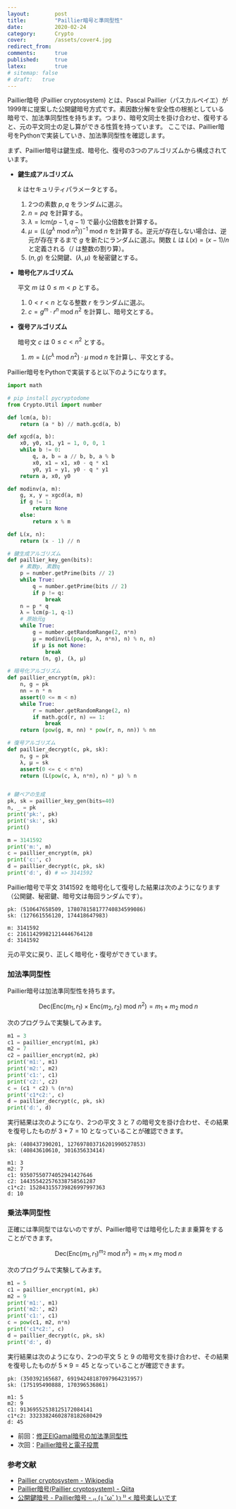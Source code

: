 ```yaml
---
layout:        post
title:         "Paillier暗号と準同型性"
date:          2020-02-24
category:      Crypto
cover:         /assets/cover4.jpg
redirect_from:
comments:      true
published:     true
latex:         true
# sitemap: false
# draft:   true
---
```


Paillier暗号 (Paillier cryptosystem) とは、Pascal Paillier（パスカルペイエ）が1999年に提案した公開鍵暗号方式です。素因数分解を安全性の根拠としている暗号で、加法準同型性を持ちます。つまり、暗号文同士を掛け合わせ、復号すると、元の平文同士の足し算ができる性質を持っています。
ここでは、Paillier暗号をPythonで実装していき、加法準同型性を確認します。

まず、Paillier暗号は鍵生成、暗号化、復号の3つのアルゴリズムから構成されています。

- **鍵生成アルゴリズム**

    $k$ はセキュリティパラメータとする。

    1. 2つの素数 $p, q$ をランダムに選ぶ。
    2. $n = pq$ を計算する。
    3. $\lambda = \text{lcm}(p-1,q-1)$ で最小公倍数を計算する。
    4. $\mu = (L(g^\lambda \;\text{mod}\; n^2))^{-1} \;\text{mod}\; n$ を計算する。逆元が存在しない場合は、逆元が存在するまで $g$ を新たにランダムに選ぶ。関数 $L$ は $L(x) = (x-1) / n$ と定義される（$/$ は整数の割り算）。
    5. $(n, g)$ を公開鍵、$(\lambda, \mu)$ を秘密鍵とする。

- **暗号化アルゴリズム**

    平文 $m$ は $0 \le m < p$ とする。

    1. $0 < r < n$ となる整数 $r$ をランダムに選ぶ。
    2. $c = g^m \cdot{} r^n \;\text{mod}\; n^2$ を計算し、暗号文とする。

- **復号アルゴリズム**

    暗号文 $c$ は $0 \le c < n^2$ とする。

    1. $m = L(c^\lambda \;\text{mod}\; n^2) \cdot{} \mu \;\text{mod}\; n$ を計算し、平文とする。

Paillier暗号をPythonで実装すると以下のようになります。

```python
import math

# pip install pycryptodome
from Crypto.Util import number

def lcm(a, b):
    return (a * b) // math.gcd(a, b)

def xgcd(a, b):
    x0, y0, x1, y1 = 1, 0, 0, 1
    while b != 0:
        q, a, b = a // b, b, a % b
        x0, x1 = x1, x0 - q * x1
        y0, y1 = y1, y0 - q * y1
    return a, x0, y0

def modinv(a, m):
    g, x, y = xgcd(a, m)
    if g != 1:
        return None
    else:
        return x % m

def L(x, n):
    return (x - 1) // n

# 鍵生成アルゴリズム
def paillier_key_gen(bits):
    # 素数p, 素数q
    p = number.getPrime(bits // 2)
    while True:
        q = number.getPrime(bits // 2)
        if p != q:
            break
    n = p * q
    λ = lcm(p-1, q-1)
    # 原始元g
    while True:
        g = number.getRandomRange(2, n*n)
        μ = modinv(L(pow(g, λ, n*n), n) % n, n)
        if μ is not None:
            break
    return (n, g), (λ, μ)

# 暗号化アルゴリズム
def paillier_encrypt(m, pk):
    n, g = pk
    nn = n * n
    assert(0 <= m < n)
    while True:
        r = number.getRandomRange(2, n)
        if math.gcd(r, n) == 1:
            break
    return (pow(g, m, nn) * pow(r, n, nn)) % nn

# 復号アルゴリズム
def paillier_decrypt(c, pk, sk):
    n, g = pk
    λ, μ = sk
    assert(0 <= c < n*n)
    return (L(pow(c, λ, n*n), n) * μ) % n


# 鍵ペアの生成
pk, sk = paillier_key_gen(bits=40)
n, _ = pk
print('pk:', pk)
print('sk:', sk)
print()

m = 3141592
print('m:', m)
c = paillier_encrypt(m, pk)
print('c:', c)
d = paillier_decrypt(c, pk, sk)
print('d:', d) # => 3141592
```

Paillier暗号で平文 3141592 を暗号化して復号した結果は次のようになります（公開鍵、秘密鍵、暗号文は毎回ランダムです）。

```
pk: (510647658509, 178078158177740834599086)
sk: (127661556120, 174418647983)

m: 3141592
c: 216114299821214446764128
d: 3141592
```

元の平文に戻り、正しく暗号化・復号ができています。

### 加法準同型性

Paillier暗号は加法準同型性を持ちます。

$$
\text{Dec}(\text{Enc}(m_1, r_1) \times \text{Enc}(m_2, r_2) \;\text{mod}\; n^2) = m_1 + m_2 \;\text{mod}\; n
$$

次のプログラムで実験してみます。

```python
m1 = 3
c1 = paillier_encrypt(m1, pk)
m2 = 7
c2 = paillier_encrypt(m2, pk)
print('m1:', m1)
print('m2:', m2)
print('c1:', c1)
print('c2:', c2)
c = (c1 * c2) % (n*n)
print('c1*c2:', c)
d = paillier_decrypt(c, pk, sk)
print('d:', d)
```

実行結果は次のようになり、2つの平文 $3$ と $7$ の暗号文を掛け合わせ、その結果を復号したものが $3 + 7 = 10$ となっていることが確認できます。

```
pk: (408437390201, 127697803716201990527853)
sk: (40843610610, 301635633414)

m1: 3
m2: 7
c1: 93507550774052941427646
c2: 144355422576338758561287
c1*c2: 152843155739826997997363
d: 10
```

### 乗法準同型性

正確には準同型ではないのですが、Paillier暗号では暗号化したまま乗算をすることができます。

$$
\text{Dec}(\text{Enc}(m_1, r_1)^{m_2} \;\text{mod}\; n^2) = m_1 \times m_2 \;\text{mod}\; n
$$

次のプログラムで実験してみます。

```python
m1 = 5
c1 = paillier_encrypt(m1, pk)
m2 = 9
print('m1:', m1)
print('m2:', m2)
print('c1:', c1)
c = pow(c1, m2, n*n)
print('c1*c2:', c)
d = paillier_decrypt(c, pk, sk)
print('d:', d)
```

実行結果は次のようになり、2つの平文 $5$ と $9$ の暗号文を掛け合わせ、その結果を復号したものが $5 \times 9 = 45$ となっていることが確認できます。

```
pk: (350392165687, 69194248187097964231957)
sk: (175195490888, 170396536861)

m1: 5
m2: 9
c1: 91369552538125172084141
c1*c2: 33233824602878182680429
d: 45
```

- 前回：[修正ElGamal暗号の加法準同型性](/blog/crypto/modified-elgamal-encryption)
- 次回：[Paillier暗号と電子投票](/blog/crypto/homomorphic-tallying-with-paillier)

### 参考文献

- [Paillier cryptosystem - Wikipedia](https://en.wikipedia.org/wiki/Paillier_cryptosystem)
- [Paillier暗号(Paillier cryptosystem) - Qiita](https://qiita.com/tnakagawa/items/b1e55e66ae017b0c9d78)
- [公開鍵暗号 - Paillier暗号 - ₍₍ (ง ˘ω˘ )ว ⁾⁾ < 暗号楽しいです](http://elliptic-shiho.hatenablog.com/entry/2015/12/14/213328)
